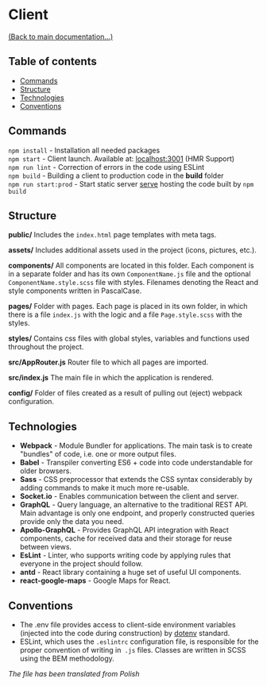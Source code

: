 # Client
[(Back to main documentation...)](../README.md)

## Table of contents
* [Commands](#commands)
* [Structure](#structure)
* [Technologies](#technologies)
* [Conventions](#conventions)

## Commands
`npm install` - Installation all needed packages </br>
`npm start` - Client launch. Available at: [localhost:3001](localhost:3001) (HMR Support) </br>
`npm run lint` - Correction of errors in the code using ESLint </br>
`npm build` - Building a client to production code in the **build** folder </br>
`npm run start:prod` - Start static server [serve](https://github.com/zeit/serve) hosting the code built by `npm build`

## Structure

**public/**
Includes the `index.html` page templates with meta tags.

**assets/**
Includes additional assets used in the project (icons, pictures, etc.).

**components/**
All components are located in this folder. Each component is in a separate folder and has its own `ComponentName.js` file and the  optional `ComponentName.style.scss` file with styles. Filenames denoting the React and style components written in PascalCase.

**pages/**
Folder with pages. Each page is placed in its own folder, in which there is a file `index.js` with the logic and a file `Page.style.scss` with the styles.

**styles/**
Contains css files with global styles, variables and functions used throughout the project.

**src/AppRouter.js**
Router file to which all pages are imported.

**src/index.js**
The main file in which the application is rendered.

**config/**
Folder of files created as a result of pulling out (eject) webpack configuration.

## Technologies
- **Webpack** - Module Bundler for applications. The main task is to create "bundles" of code, i.e. one or more output files.
- **Babel** - Transpiler converting ES6 + code into code understandable for older browsers.
- **Sass** - CSS preprocessor that extends the CSS syntax considerably by adding commands to make it much more re-usable.
- **Socket.io** - Enables communication between the client and server.
- **GraphQL** - Query language, an alternative to the traditional REST API. Main advantage is only one endpoint, and properly constructed queries provide only the data you need.
- **Apollo-GraphQL** - Provides GraphQL API integration with React components, cache for received data and their storage for reuse between views.
- **EsLint** - Linter, who supports writing code by applying rules that everyone in the project should follow.
- **antd** - React library containing a huge set of useful UI components.
- **react-google-maps** - Google Maps for React.

## Conventions
- The .env file provides access to client-side environment variables (injected into the code during construction) by [dotenv](https://github.com/motdotla/dotenv#readme) standard.
- ESLint, which uses the `.eslintrc` configuration file, is responsible for the proper convention of writing in` .js` files. Classes are written in SCSS using the BEM methodology.

*The file has been translated from Polish*